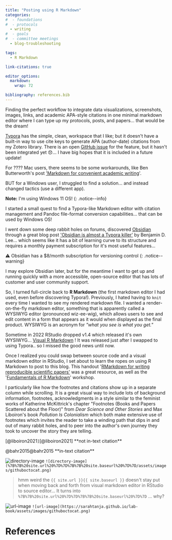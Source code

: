```yaml
---
title: "Posting using R Markdown"
categories:
#  - foundations
#  - protocols
  - writing
#  - goals
#  - committee meetings
  - blog-troubleshooting

tags:
  - R Markdown

link-citations: true

editor_options: 
  markdown: 
    wrap: 72

bibliography: references.bib
---
```


Finding the perfect workflow to integrate data visualizations,
screenshots, images, links, and academic APA-style citations in one
minimal markdown editor where I can type up my protocols, posts, and
papers... that would be the dream!

[Typora](https://typora.io/) has the simple, clean, workspace that I
like; but it doesn't have a built-in way to use cite keys to generate
APA (author-date) citations from my Zotero library. There is an open
[GitHub issue](https://github.com/typora/typora-issues/issues/912) for
the feature, but it hasn't been integrated yet :disappointed:... I have
big hopes that it is included in a future update!

For ???? Mac users, there seems to be some workarounds, like Ben
Butterworth's post ['Markdown for convenient academic
writing](https://orth.uk/markdown-for-convenient-academic-writing/)'.

BUT for a Windows user, I struggled to find a solution... and instead
changed tactics (use a different app).

**Note:** I'm using Windows 11 OS! {: .notice--info}

I started a small quest to find a Typora-like Markdown editor with
citation management and Pandoc file-format conversion capabilities...
that can be used by Windows OS!

I went down some deep rabbit holes on forums, discovered
[Obsidian](https://obsidian.md/) through a great blog post ['Obsidian is
almost a Typora
killer'](https://benjamindlee.com/posts/2022/obsidian-is-almost-a-typora-killer/)
by Benjamin D. Lee... which seems like it has a bit of learning curve to
its structure and requires a monthly payment subscription for it's most
useful features...

:warning: Obsidian has a \$8/month subscription for versioning control
{: .notice--warning}

I may explore Obsidian later, but for the meantime I want to get up and
running quickly with a more accessible, open-source editor that has lots
of customer and user community support.

So, I turned full-circle back to **R Markdown** (the first markdown
editor I had used, even before discovering Typora!). Previously, I hated
having to `knit` every time I wanted to see my rendered markdown file. I
wanted a render-on-the-fly markdown editor, something that is apparently
called a WYSIWYG editor (pronounced wiz-ee-wig), which allows users to
see and edit content in a form that appears as it would when displayed
as the final product. WYSIWYG is an acronym for *"what you see is what
you get."*

Sometime in 2022 RStudio dropped v1.4 which released it's own WYSIWYG...
[Visual R Markdown](https://rstudio.github.io/visual-markdown-editing/)
! It was released just after I swapped to using Typora.. so I missed the
good news until now.

Once I realized you could swap between source code and a visual markdown
editor in RStudio, I set about to learn the ropes on using R Markdown to
post to this blog. This handout '[RMarkdown for writing reproducible
scientific
papers'](https://libscie.github.io/rmarkdown-workshop/handout.html) was
a great resource, as well as the '[Fundamentals of R
Markdown](https://libscie.github.io/rmarkdown-workshop/#/)' workshop.

I particularly like how the footnotes and citations show up in a
separate column while scrolling. It is a great visual way to include
lots of background information, footnotes, acknowledgments in a style
similar to the feminist works of Katherine McKittrick's chapter
"Footnotes (Books and Papers Scattered about the Floor)" from *Dear
Science and Other Stories* and Max Liboiron's book *Pollution Is
Colonialism* which both make extensive use of footnotes which invites
the reader to take a winding path that dips in and out of many rabbit
holes, and to peer into the author's own journey they took to uncover
the story they are telling.

\[@liboiron2021`]`[@liboiron2021] \*\*not in-text citation\*\*

@bahr2015\@bahr2015 \*\*in-text citation\*\*

![directory-image](%7B%7B%20site.url%20%7D%7D%7B%7B%20site.baseurl%20%7D%7D/assets/images/githuboctocat.png)
`![directory-image](%7B%7B%20site.url%20%7D%7D%7B%7B%20site.baseurl%20%7D%7D/assets/images/githuboctocat.png)`

> hmm weird the `{{ site.url }}{{ site.baseurl }}` doesn't stay put when
> moving back and forth from visual markdown editor in RStudio to source
> editor... It turns into
> `%7B%7B%20site.url%20%7D%7D%7B%7B%20site.baseurl%20%7D%7D` ... why?

![url-image](https://sarahtanja.github.io/lab-book/assets/images/githuboctocat.png)
`![url-image](https://sarahtanja.github.io/lab-book/assets/images/githuboctocat.png)`

# References

